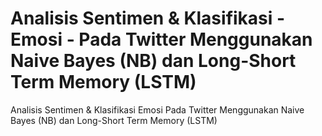 # Analisis Sentimen & Klasifikasi - Emosi - Pada Twitter Menggunakan Naive Bayes (NB) dan Long-Short Term Memory (LSTM)
Analisis Sentimen &amp; Klasifikasi Emosi Pada Twitter Menggunakan Naive Bayes (NB) dan Long-Short Term Memory (LSTM)
